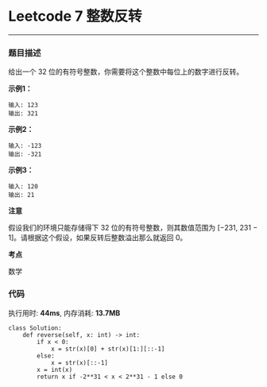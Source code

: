 # Leetcode 7 整数反转

***
### 题目描述

给出一个 32 位的有符号整数，你需要将这个整数中每位上的数字进行反转。



**示例1：**

	输入: 123
	输出: 321

**示例2：**

```
输入: -123
输出: -321
```

**示例3：**

```
输入: 120
输出: 21
```

**注意**

假设我们的环境只能存储得下 32 位的有符号整数，则其数值范围为 [−231,  231 − 1]。请根据这个假设，如果反转后整数溢出那么就返回 0。

**考点**

数学

### 代码

执行用时: **44ms**, 内存消耗: **13.7MB**

```
class Solution:
    def reverse(self, x: int) -> int:
        if x < 0:
            x = str(x)[0] + str(x)[1:][::-1]
        else:
            x = str(x)[::-1]
        x = int(x)
        return x if -2**31 < x < 2**31 - 1 else 0
```



